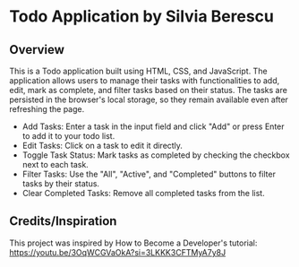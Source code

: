 # Todo Application by Silvia Berescu

## Overview

This is a Todo application built using HTML, CSS, and JavaScript. The application allows users to manage their tasks with functionalities to add, edit, mark as complete, and filter tasks based on their status. The tasks are persisted in the browser's local storage, so they remain available even after refreshing the page.

- Add Tasks: Enter a task in the input field and click "Add" or press Enter to add it to your todo list.
- Edit Tasks: Click on a task to edit it directly.
- Toggle Task Status: Mark tasks as completed by checking the checkbox next to each task.
- Filter Tasks: Use the "All", "Active", and "Completed" buttons to filter tasks by their status.
- Clear Completed Tasks: Remove all completed tasks from the list.

## Credits/Inspiration

This project was inspired by How to Become a Developer's tutorial: https://youtu.be/3OqWCGVaOkA?si=3LKKK3CFTMyA7y8J